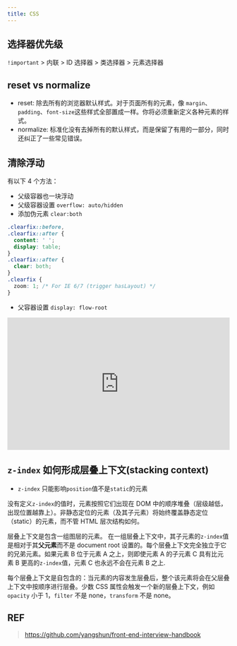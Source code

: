 ```yaml
---
title: CSS
---
```


## 选择器优先级

`!important` > 内联 > ID 选择器 > 类选择器 > 元素选择器

## reset vs normalize

- reset: 除去所有的浏览器默认样式。对于页面所有的元素，像 `margin`、`padding`、`font-size`这些样式全部置成一样。你将必须重新定义各种元素的样式。
- normalize: 标准化没有去掉所有的默认样式，而是保留了有用的一部分，同时还纠正了一些常见错误。

## 清除浮动

有以下 4 个方法：

- 父级容器也一块浮动
- 父级容器设置 `overflow: auto/hidden`
- 添加伪元素 `clear:both`

```css
.clearfix::before,
.clearfix::after {
  content: ' ';
  display: table;
}
.clearfix::after {
  clear: both;
}
.clearfix {
  zoom: 1; /* For IE 6/7 (trigger hasLayout) */
}
```

- 父容器设置 `display: flow-root`

<iframe height="300" style="width: 100%;" scrolling="no" title="css-clear-fix" src="https://codepen.io/rinxu/embed/gOxZKoM?default-tab=css%2Cresult" frameborder="no" loading="lazy" allowtransparency="true" allowfullscreen="true">
  See the Pen <a href="https://codepen.io/rinxu/pen/gOxZKoM">
  css-clear-fix</a> by Rin (<a href="https://codepen.io/rinxu">@rinxu</a>)
  on <a href="https://codepen.io">CodePen</a>.
</iframe>

## `z-index` 如何形成层叠上下文(stacking context)

- `z-index` 只能影响`position`值不是`static`的元素

没有定义`z-index`的值时，元素按照它们出现在 DOM 中的顺序堆叠（层级越低，出现位置越靠上）。非静态定位的元素（及其子元素）将始终覆盖静态定位（static）的元素，而不管 HTML 层次结构如何。

层叠上下文是包含一组图层的元素。 在一组层叠上下文中，其子元素的`z-index`值是相对于其**父元素**而不是 document root 设置的。每个层叠上下文完全独立于它的兄弟元素。如果元素 B 位于元素 A 之上，则即使元素 A 的子元素 C 具有比元素 B 更高的`z-index`值，元素 C 也永远不会在元素 B 之上.

每个层叠上下文是自包含的：当元素的内容发生层叠后，整个该元素将会在父层叠上下文中按顺序进行层叠。少数 CSS 属性会触发一个新的层叠上下文，例如 `opacity` 小于 1，`filter` 不是 none，`transform` 不是 none。

## REF

> https://github.com/yangshun/front-end-interview-handbook
